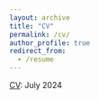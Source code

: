 ```yaml
---
layout: archive
title: "CV"
permalink: /cv/
author_profile: true
redirect_from:
  - /resume
---
```


[CV](../files/StanXie_CV.pdf): July 2024
